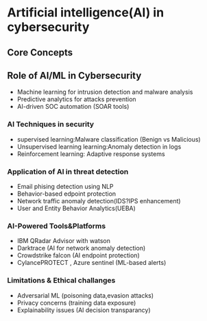 # Artificial intelligence(AI) in cybersecurity
## Core Concepts

## Role of AI/ML in Cybersecurity
- Machine learning for intrusion detection and malware analysis
- Predictive analytics for attacks prevention
- AI-driven SOC automation (SOAR tools)

### AI Techniques in security
- supervised learning:Malware classification (Benign vs Malicious)
- Unsupervised learning learning:Anomaly detection in logs
- Reinforcement learning: Adaptive response systems

### Application of AI in threat detection
- Email phising detection using NLP
- Behavior-based edpoint protection
- Network traffic anomaly detection(IDS?IPS enhancement)
- User and Entity Behavior Analytics(UEBA)

### AI-Powered Tools&Platforms
- IBM QRadar Advisor with watson
- Darktrace (AI for network anomaly detection)
- Crowdstrike falcon (AI endpoint protection)
- CylancePROTECT , Azure sentinel (ML-based alerts)

### Limitations & Ethical challanges
- Adversarial ML (poisoning data,evasion attacks)
- Privacy concerns (training data exposure)
- Explainability issues (AI decision transparancy)
